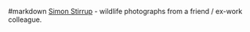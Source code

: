 #markdown
[Simon Stirrup](http://www.simonstirrup.co.uk/) - wildlife
photographs from a friend / ex-work colleague.
